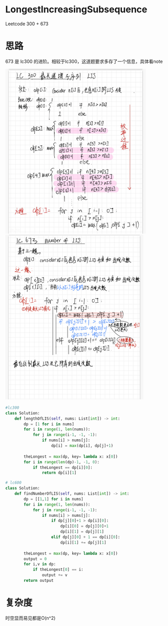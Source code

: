 # LongestIncreasingSubsequence

Leetcode 300 + 673

# 思路

673 是 lc300 的进阶。相较于lc300，这道题要求多存了一个信息，具体看note

<img src="https://raw.githubusercontent.com/q815101630/pic_storage/main/img/image-20211106141513631.png" alt="image-20211106141513631" style="zoom: 50%;" />

<img src="https://raw.githubusercontent.com/q815101630/pic_storage/main/img/image-20211106141522308.png" alt="image-20211106141522308" style="zoom:50%;" />

```python
#lc300
class Solution:
    def lengthOfLIS(self, nums: List[int]) -> int:
        dp = [1 for i in nums]
        for i in range(1, len(nums)):
            for j in range(i-1, -1, -1):
                if nums[i] > nums[j]:
                    dp[i] = max(dp[i], dp[j]+1)

        theLongest = max(dp, key= lambda x: x[0])
        for i in range(len(dp)-1, -1, 0):
            if theLongest == dp[i][0]:
                return dp[i][1]
```

```python
# lc600
class Solution:
    def findNumberOfLIS(self, nums: List[int]) -> int:
        dp = [[1,1] for i in nums]
        for i in range(1, len(nums)):
            for j in range(i-1, -1, -1):
                if nums[i] > nums[j]:
                    if dp[j][0]+1 > dp[i][0]:
                        dp[i][0] = dp[j][0]+1
                        dp[i][1] = dp[j][1]
                    elif dp[j][0] + 1 == dp[i][0]:
                        dp[i][1] += dp[j][1]
            
        theLongest = max(dp, key= lambda x: x[0])
        output = 0
        for i,v in dp:
            if theLongest[0] == i:
                output += v
        return output    
```

# 复杂度

时空显而易见都是O(n^2)
